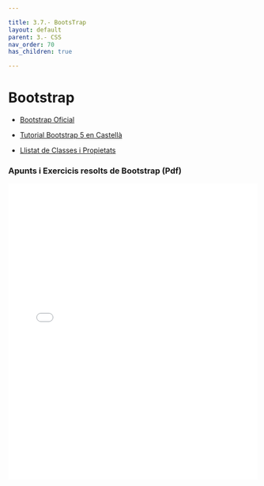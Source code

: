 ```yaml
---

title: 3.7.- BootsTrap
layout: default
parent: 3.- CSS
nav_order: 70
has_children: true

---
```


# Bootstrap

- [Bootstrap Oficial](https://getbootstrap.com/)

- [Tutorial Bootstrap 5 en Castellà](https://www.eniun.com/tutorial-bootstrap-5/)


- [Llistat de Classes i Propietats](https://bootstrap-cheatsheet.themeselection.com/)



### Apunts i Exercicis resolts de Bootstrap (Pdf)

<iframe src="BootsTrap.pdf" width="100%" height="600px" style="border: none;"></iframe>



